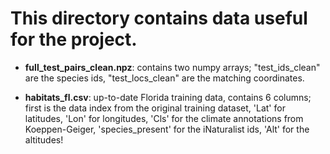 # This directory contains data useful for the project.

- **full_test_pairs_clean.npz**: contains two numpy arrays; "test_ids_clean" are the species ids, "test_locs_clean" are the matching coordinates.

- **habitats_fl.csv**: up-to-date Florida training data, contains 6 columns; first is the data index from the original training dataset, 'Lat' for latitudes, 'Lon' for longitudes, 'Cls' for the climate annotations from Koeppen-Geiger, 'species_present' for the iNaturalist ids, 'Alt' for the altitudes!

